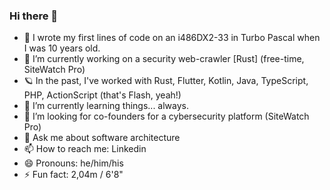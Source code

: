 ### Hi there 👋

- 🚀 I wrote my first lines of code on an i486DX2-33 in Turbo Pascal when I was 10 years old.
- 🔭 I’m currently working on a security web-crawler [Rust] (free-time, SiteWatch Pro)
- 🪐 In the past, I've worked with Rust, Flutter, Kotlin, Java, TypeScript, PHP, ActionScript (that's Flash, yeah!)
- 🌱 I’m currently learning things... always.
- 👯 I’m looking for co-founders for a cybersecurity platform (SiteWatch Pro)
- 💬 Ask me about software architecture
- 📫 How to reach me: Linkedin
- 😄 Pronouns: he/him/his
- ⚡ Fun fact: 2,04m / 6'8"
